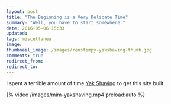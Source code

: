 ```yaml
---
layout: post
title: "The Beginning is a Very Delicate Time"
summary: "Well, you have to start somewhere."
date: 2016-05-06 15:33
updated:
tags: miscellanea
image:
thumbnail_image: /images/renstimpy-yakshaving-thumb.jpg
comments: true
redirect_from:
redirect_to:
---
```

I spent a terrible amount of time [Yak Shaving](http://projects.csail.mit.edu/gsb/old-archive/gsb-archive/gsb2000-02-11.html) to get this site built.

{% video /images/mim-yakshaving.mp4 preload:auto %}
